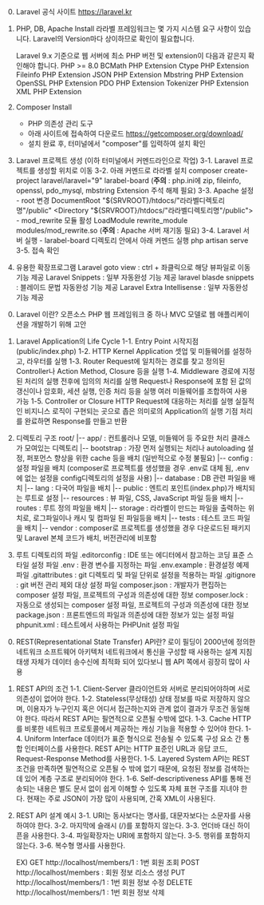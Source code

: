 <!-- 라라벨 인스톨 -->
0. Laravel 공식 사이트
	https://laravel.kr

1. PHP, DB, Apache Install
	라라벨 프레임워크는 몇 가지 시스템 요구 사항이 있습니다.
	Laravel의 Version마다 상이하므로 확인이 필요합니다.

	Laravel 9.x 기준으로 웹 서버에 최소 PHP 버전 및 extension이 다음과 같은지 확인해야 합니다.
		PHP >= 8.0
		BCMath PHP Extension
		Ctype PHP Extension
		Fileinfo PHP Extension
		JSON PHP Extension
		Mbstring PHP Extension
		OpenSSL PHP Extension
		PDO PHP Extension
		Tokenizer PHP Extension
		XML PHP Extension

2. Composer Install
	- PHP 의존성 관리 도구
	- 아래 사이트에 접속하여 다운로드
		https://getcomposer.org/download/
	- 설치 완료 후, 터미널에서 "composer"를 입력하여 설치 확인

3. Laravel 프로젝트 생성 (이하 터미널에서 커멘드라인으로 작업)
	3-1. Laravel 프로젝트를 생성할 위치로 이동
	3-2. 아래 커멘드로 라라벨 설치
		composer create-project laravel/laravel="9" larabel-board
		(**주의** : php.ini에 zip, fileinfo, openssl, pdo_mysql, mbstring Extension 주석 해제 필요)
	3-3. Apache 설정
		- root 변경
			DocumentRoot "${SRVROOT}/htdocs/"라라벨디렉토리명"/public"
			<Directory "${SRVROOT}/htdocs/"라라벨디렉토리명"/public">
		- mod_rewrite 모듈 활성
			LoadModule rewrite_module modules/mod_rewrite.so
		(**주의** : Apache 서버 재기동 필요)
	3-4. Laravel 서버 실행
		- larabel-board 디렉토리 안에서 아래 커멘드 실행
			php artisan serve
	3-5. 접속 확인

4. 유용한 확장프로그램
	Laravel goto view : ctrl + 좌클릭으로 해당 뷰파일로 이동 기능 제공
	Laravel Snippets : 일부 자동완성 기능 제공
	laravel blasde snippets : 블레이드 문법 자동완성 기능 제공
	Laravel Extra Intellisense : 일부 자동완성 기능 제공


<!-- 라라벨 소개 -->
0. Laravel 이란?
	오픈소스 PHP 웹 프레임워크 중 하나
	MVC 모델로 웹 애플리케이션을 개발하기 위해 고안

1. Laravel Application의 Life Cycle
	1-1. Entry Point
		시작지점 (public/index.php)
	1-2. HTTP Kernel
		Application 셋업 및 미들웨어를 설정하고, 라우터를 실행
	1-3. Router
		Request에 일치하는 경로를 찾고 정의된 Controller나 Action Method, Closure 등을 실행
	1-4. Middleware
		경로에 지정된 처리의 실행 전후에 임의의 처리를 실행
		Request나 Response에 포함 된 값의 갱신이나 암호화, 세션 실행, 인증 처리 등을 실행
		여러 미들웨어를 조합하여 사용 가능
	1-5. Controller or Closure
		HTTP Request에 대응하는 처리를 실행
		실질적인 비지니스 로직이 구현되는 곳으로 좁은 의미로의 Application의 실행 기점
		처리를 완료하면 Response를 만들고 반환

2. 디렉토리 구조
root/
	|--	app/ 		: 컨트롤러나 모델, 미들웨어 등 주요한 처리 클래스가 모여있는 디렉토리
	|--	bootstrap	: 가장 먼저 실행되는 처리나 autoloading 설정, 퍼포먼스 향상을 위한 cache 등을 배치 (일반적으로 수정 불필요)
	|--	config		: 설정 파일을 배치 (composer로 프로젝트를 생성했을 경우 .env로 대체 됨, .env에 없는 설정을 config디렉토리의 설정을 사용)
	|--	database	: DB 관련 파일을 배치
	|--	lang		: 다국어 파일을 배치
	|--	public		: 엔트리 포인트(index.php)가 배치되는 루트로 설정
	|--	resources	: 뷰 파일, CSS, JavaScript 파일 등을 배치
	|--	routes		: 루트 정의 파일을 배치
	|--	storage		: 라라벨이 만드는 파일을 출력하는 위치로, 로그파일이나 캐시 및 컴파일 된 파일등을 배치
	|--	tests		: 테스트 코드 파일을 배치
	|--	vendor		: composer로 프로젝트를 생성했을 경우 다운로드된 패키지 및 Laravel 본체 코드가 배치, 버전관리에 비포함

3. 루트 디렉토리의 파일
	.editorconfig	: IDE 또는 에디터에서 참고하는 코딩 표준 스타일 설정 파일
	.env 			: 환경 변수를 지정하는 파일
	.env.example	: 환경설정 예제 파일
	.gitattributes	: git 디렉토리 및 파일 단위로 설정을 적용하는 파일
	.gitignore		: git 버전 관리 제외 대상 설정 파일
	composer.json	: 개발자가 편집하는 composer 설정 파일, 프로젝트의 구성과 의존성에 대한 정보
	composer.lock	: 자동으로 생성되는 composer 설정 파일, 프로젝트의 구성과 의존성에 대한 정보
	package.json	: 프론트엔드의 파일과 의존성에 대한 정보가 있는 설정 파일
	phpunit.xml		: 테스트에서 사용하는 PHPUnit 설정 파일



<!-- RESTFul API -->
0. REST(Representational State Transfer) API란?
	로이 필딩이 2000년에 정의한 네트워크 소프트웨어 아키텍처
	네트워크에서 통신을 구성할 때 사용하는 설계 지침
	태생 자체가 데이터 송수신에 최적화 되어 있다보니 웹 API 쪽에서 굉장히 많이 사용

1. REST API의 조건
	1-1. Client-Server
		클라이언트와 서버로 분리되어야하며 서로 의존성이 없어야 한다.
	1-2. Stateless(무상태성)
		상태 정보를 따로 저장하지 않으며, 이용자가 누구인지 혹은 어디서 접근하는지와 관계 없이 결과가 무조건 동일해야 한다.
		따라서 REST API는 필연적으로 오픈될 수밖에 없다.
	1-3. Cache
		HTTP를 비롯한 네트워크 프로토콜에서 제공하는 캐싱 기능을 적용할 수 있어야 한다.
	1-4. Uniform Interface
		데이터가 표준 형식으로 전송될 수 있도록 구성 요소 간 통합 인터페이스를 사용한다.
		REST API는 HTTP 표준인 URL과 응답 코드, Request-Response Method를 사용한다.
	1-5. Layered System
		API는 REST 조건을 만족하면 필연적으로 오픈될 수 밖에 없기 때문에,
		요청된 정보를 검색하는데 있어 계층 구조로 분리되어야 한다.
	1-6. Self-descriptiveness
		API를 통해 전송되는 내용은 별도 문서 없이 쉽게 이해할 수 있도록 자체 표현 구조를 지녀야 한다.
		현재는 주로 JSON이 가장 많이 사용되며, 간혹 XML이 사용된다.

3. REST API 설계 예시
	3-1. URI는 동사보다는 명사를, 대문자보다는 소문자를 사용하여야 한다.
	3-2. 마지막에 슬래시 (/)를 포함하지 않는다.
	3-3. 언더바 대신 하이픈을 사용한다.
	3-4. 파일확장자는 URI에 포함하지 않는다.
	3-5. 행위를 포함하지 않는다.
	3-6. 복수형 명사를 사용한다.

	EX) GET  	http://localhost/members/1  	:  	1번 회원 조회
		POST 	http://localhost/members		:  	회원 정보 리소스 생성
		PUT  	http://localhost/members/1  	:  	1번 회원 정보 수정
		DELETE 	http://localhost/members/1		: 	1번 회원 정보 삭제


